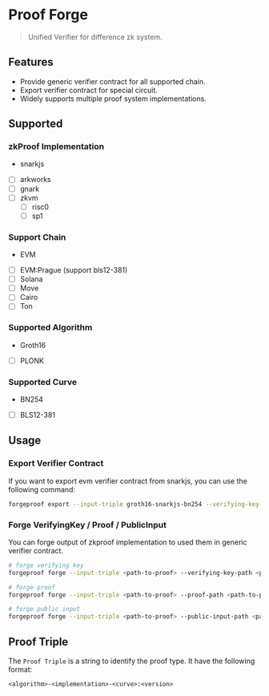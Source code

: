 # Proof Forge

> Unified Verifier for difference zk system.

## Features

- Provide generic verifier contract for all supported chain.
- Export verifier contract for special circuit.
- Widely supports multiple proof system implementations.

## Supported

### zkProof Implementation

- snarkjs
- [ ] arkworks
- [ ] gnark
- [ ] zkvm
  - [ ] risc0
  - [ ] sp1

### Support Chain

- EVM
- [ ] EVM:Prague (support bls12-381)
- [ ] Solana
- [ ] Move
- [ ] Cairo
- [ ] Ton

### Supported Algorithm

- Groth16
- [ ] PLONK

### Supported Curve

- BN254
- [ ] BLS12-381

## Usage

### Export Verifier Contract

If you want to export evm verifier contract from snarkjs, you can use the following command:

```bash
forgeproof export --input-triple groth16-snarkjs-bn254 --verifying-key-path <path-to-verifying-key> --target evm <path-to-output>
```

### Forge VerifyingKey / Proof / PublicInput

You can forge output of zkproof implementation to used them in generic verifier contract.

```bash
# forge verifying key
forgeproof forge --input-triple <path-to-proof> --verifying-key-path <path-to-verifying-key> <path-to-output>

# forge proof
forgeproof forge --input-triple <path-to-proof> --proof-path <path-to-proof> <path-to-output>

# forge public input
forgeproof forge --input-triple <path-to-proof> --public-input-path <path-to-public-input> <path-to-output>

```

## Proof Triple

The `Proof Triple` is a string to identify the proof type. It have the following format:

```
<algorithm>-<implementation>-<curve>:<version>
```


